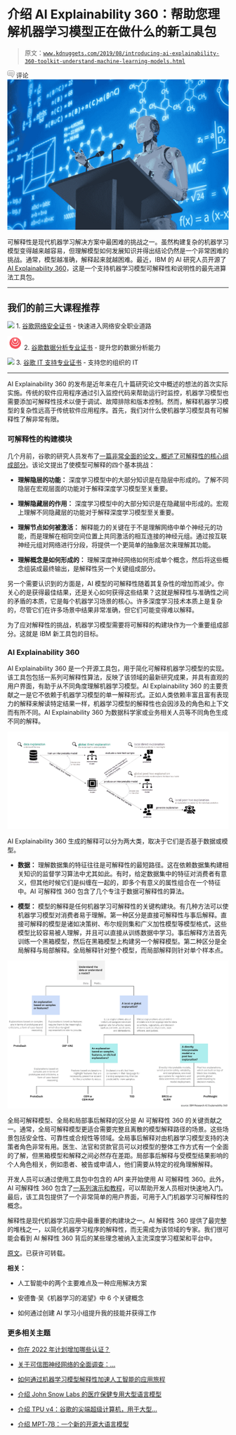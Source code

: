 # 介绍 AI Explainability 360：帮助您理解机器学习模型正在做什么的新工具包

> 原文：[`www.kdnuggets.com/2019/08/introducing-ai-explainability-360-toolkit-understand-machine-learning-models.html`](https://www.kdnuggets.com/2019/08/introducing-ai-explainability-360-toolkit-understand-machine-learning-models.html)

![c](img/3d9c022da2d331bb56691a9617b91b90.png) 评论![图](img/066fab538f9b0815ffb6cac2f09d73ec.png)

可解释性是现代机器学习解决方案中最困难的挑战之一。虽然构建复杂的机器学习模型变得越来越容易，但理解模型如何发展知识并得出结论仍然是一个非常困难的挑战。通常，模型越准确，解释起来就越困难。最近，IBM 的 AI 研究人员开源了[AI Explainability 360](http://aix360.mybluemix.net/)，这是一个支持机器学习模型可解释性和说明性的最先进算法工具包。

* * *

## 我们的前三大课程推荐

![](img/0244c01ba9267c002ef39d4907e0b8fb.png) 1\. [谷歌网络安全证书](https://www.kdnuggets.com/google-cybersecurity) - 快速进入网络安全职业道路

![](img/e225c49c3c91745821c8c0368bf04711.png) 2\. [谷歌数据分析专业证书](https://www.kdnuggets.com/google-data-analytics) - 提升您的数据分析能力

![](img/0244c01ba9267c002ef39d4907e0b8fb.png) 3\. [谷歌 IT 支持专业证书](https://www.kdnuggets.com/google-itsupport) - 支持您的组织的 IT

* * *

AI Explainability 360 的发布是近年来在几十篇研究论文中概述的想法的首次实际实施。传统的软件应用程序通过引入监控代码来帮助运行时监控，机器学习模型也需要添加可解释性技术以便于调试、故障排除和版本控制。然而，解释机器学习模型的复杂性远高于传统软件应用程序。首先，我们对什么使机器学习模型具有可解释性了解非常有限。

### 可解释性的构建模块

几个月前，谷歌的研究人员发布了[一篇非常全面的论文，概述了可解释性的核心组成部分](https://distill.pub/2018/building-blocks/)。该论文提出了使模型可解释的四个基本挑战：

+   **理解隐层的功能：** 深度学习模型中的大部分知识是在隐层中形成的。了解不同隐层在宏观层面的功能对于解释深度学习模型至关重要。

+   **理解隐藏层的作用：** 深度学习模型中的大部分知识是在隐藏层中形成的。宏观上理解不同隐藏层的功能对于解释深度学习模型至关重要。

+   **理解节点如何被激活：** 解释能力的关键在于不是理解网络中单个神经元的功能，而是理解在相同空间位置上共同激活的相互连接的神经元组。通过按互联神经元组对网络进行分段，将提供一个更简单的抽象层次来理解其功能。

+   **理解概念是如何形成的：** 理解深度神经网络如何形成单个概念，然后将这些概念组装成最终输出，是解释性另一个关键组成部分。

另一个需要认识到的方面是，AI 模型的可解释性随着其复杂性的增加而减少。你关心的是获得最佳结果，还是关心如何获得这些结果？这就是解释性与准确性之间的矛盾的本质，它是每个机器学习场景的核心。许多深度学习技术本质上是复杂的，尽管它们在许多场景中结果非常准确，但它们可能变得难以解释。

为了应对解释性的挑战，机器学习模型需要将可解释的构建块作为一个重要组成部分。这就是 IBM 新工具包的目标。

### AI Explainability 360

AI Explainability 360 是一个开源工具包，用于简化可解释机器学习模型的实现。该工具包包括一系列可解释性算法，反映了该领域的最新研究成果，并具有直观的用户界面，有助于从不同角度理解机器学习模型。AI Explainability 360 的主要贡献之一是它不依赖于机器学习模型的单一解释形式。正如人类依赖丰富且富有表现力的解释来解读特定结果一样，机器学习模型的解释性也会因涉及的角色和上下文而有所不同。AI Explainability 360 为数据科学家或业务相关人员等不同角色生成不同的解释。

![](img/9b9aee3e41db3607a28a591d11eb0f1c.png)

AI Explainability 360 生成的解释可以分为两大类，取决于它们是否基于数据或模型。

+   **数据：** 理解数据集的特征往往是可解释性的最短路径。这在依赖数据集构建相关知识的监督学习算法中尤其如此。有时，给定数据集中的特征对消费者有意义，但其他时候它们是纠缠在一起的，即多个有意义的属性组合在一个特征中。AI 可解释性 360 包含了几个专注于数据可解释性的算法。

+   **模型：** 模型的解释是任何机器学习可解释性的关键构建块。有几种方法可以使机器学习模型对消费者易于理解。第一种区分是直接可解释性与事后解释。直接可解释的模型是诸如决策树、布尔规则集和广义加性模型等模型格式，这些模型比较容易被人理解，并且可以直接从训练数据中学习。事后解释方法首先训练一个黑箱模型，然后在黑箱模型上构建另一个解释模型。第二种区分是全局解释与局部解释。全局解释针对整个模型，而局部解释则针对单个样本点。

![](img/144c477bc71123ff1fa2b7a32d4969ea.png)

全局可解释模型、全局和局部事后解释的区分是 AI 可解释性 360 的关键贡献之一。通常，全局可解释模型更适合需要完整且离散的模型解释路径的场景。这些场景包括安全性、可靠性或合规性等领域。全局事后解释对由机器学习模型支持的决策者角色非常有用。医生、法官和贷款官员可以对模型的整体工作方式有一个全面的了解，但黑箱模型和解释之间必然存在差距。局部事后解释与受模型结果影响的个人角色相关，例如患者、被告或申请人，他们需要从特定的视角理解解释。

开发人员可以通过使用工具包中包含的 API 来开始使用 AI 可解释性 360。此外，AI 可解释性 360 包含了[一系列演示和教程](https://github.com/IBM/AIX360/blob/master/examples/README.md)，可以帮助开发人员相对快速地入门。最后，该工具包提供了一个非常简单的用户界面，可用于入门机器学习可解释性的概念。

解释性是现代机器学习应用中最重要的构建块之一。AI 解释性 360 提供了最完整的堆栈之一，以简化机器学习程序的解释性，而无需成为该领域的专家。我们很可能会看到 AI 解释性 360 背后的某些理念被纳入主流深度学习框架和平台中。

[原文](https://towardsdatascience.com/introducing-ai-explainability-360-a-new-toolkit-to-help-you-understand-what-machine-learning-93438d734d04)。已获许可转载。

**相关：**

+   人工智能中的两个主要难点及一种应用解决方案

+   安德鲁·吴《机器学习的渴望》中 6 个关键概念

+   如何通过创建 AI 学习小组提升我的技能并获得工作

### 更多相关主题

+   [你在 2022 年计划增加哪些认证？](https://www.kdnuggets.com/2022/03/sas-certification-adding-toolkit-2022.html)

+   [关于可信图神经网络的全面调查：…](https://www.kdnuggets.com/2022/05/comprehensive-survey-trustworthy-graph-neural-networks-privacy-robustness-fairness-explainability.html)

+   [如何通过机器学习模型解释性加速人工智能的应用旅程](https://www.kdnuggets.com/2022/07/ml-model-explainability-accelerates-ai-adoption-journey-financial-services.html)

+   [介绍 John Snow Labs 的医疗保健专用大型语言模型](https://www.kdnuggets.com/2023/04/john-snow-introducing-healthcare-specific-large-language-models-john-snow-labs.html)

+   [介绍 TPU v4：谷歌的尖端超级计算机，用于大型…](https://www.kdnuggets.com/2023/04/introducing-tpu-v4-googles-cutting-edge-supercomputer-large-language-models.html)

+   [介绍 MPT-7B：一个新的开源大语言模型](https://www.kdnuggets.com/2023/05/introducing-mpt7b-new-opensource-llm.html)

